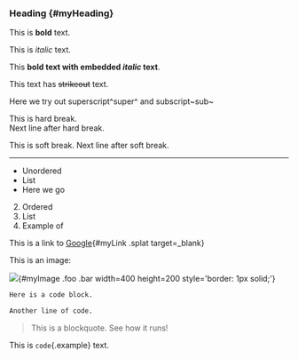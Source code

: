 ### Heading {#myHeading}

This is **bold** text. 

This is *italic* text.

This **bold text with embedded *italic* text**.

This text has ~~strikeout~~ text.

Here we try out superscript^super^ and subscript~sub~

This is hard break.  
Next line after hard break.

This is soft break.
Next line after soft break.

***

- Unordered
- List
- Here we go

2. Ordered
3. List
4. Example of

This is a link to [Google](https://www.google.com){#myLink .splat target=_blank}

This is an image:

![](content/google.png){#myImage .foo .bar width=400 height=200 style='border: 1px solid;'}

``` {.r data-foo=400}
Here is a code block.

Another line of code.
```

> This is a blockquote. See how it runs!

This is `code`{.example} text.

